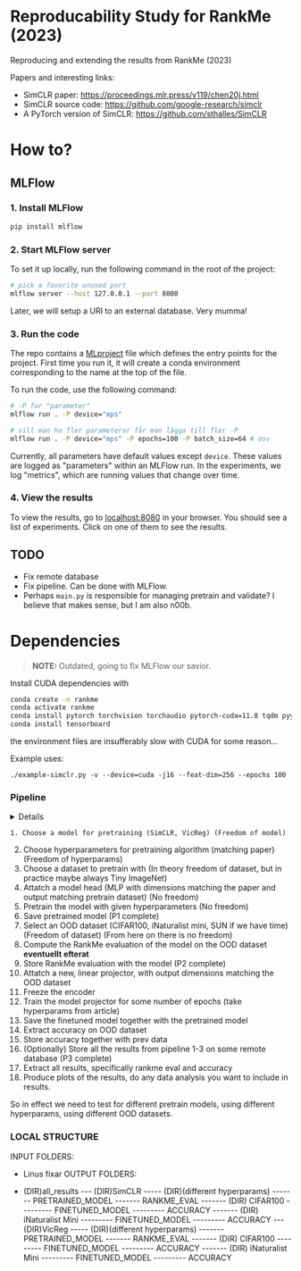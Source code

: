# Reproducability Study for RankMe (2023)
Reproducing and extending the results from RankMe (2023)

Papers and interesting links:

* SimCLR paper: https://proceedings.mlr.press/v119/chen20j.html
* SimCLR source code: https://github.com/google-research/simclr
* A PyTorch version of SimCLR: https://github.com/sthalles/SimCLR

# How to?

## MLFlow

### 1. Install MLFlow

```sh
pip install mlflow
```

### 2. Start MLFlow server

To set it up locally, run the following command in the root of the project:

```sh
# pick a favorite unused port
mlflow server --host 127.0.0.1 --port 8080
```

Later, we will setup a URI to an external database. Very mumma!

### 3. Run the code
The repo contains a [MLproject](MLproject) file which defines the entry points for the project. First time you run it, it will create a conda environment corresponding to the name at the top of the file. 

To run the code, use the following command:

```sh
# -P for "parameter"
mlflow run . -P device="mps"

# vill man ha fler parameterar får man lägga till fler -P
mlflow run . -P device="mps" -P epochs=100 -P batch_size=64 # osv
```

Currently, all parameters have default values except `device`. These values are logged as "parameters" within an MLFlow run. In the experiments, we log "metrics", which are running values that change over time.

### 4. View the results

To view the results, go to [localhost:8080](http://localhost:8080) in your browser. You should see a list of experiments. Click on one of them to see the results.

## TODO

* Fix remote database
* Fix pipeline. Can be done with MLFlow.
* Perhaps `main.py` is responsible for managing pretrain and validate? I believe that makes sense, but I am also n00b.



# Dependencies

> **NOTE:** Outdated, going to fix MLFlow our savior.


Install CUDA dependencies with
```sh
conda create -n rankme
conda activate rankme
conda install pytorch torchvision torchaudio pytorch-cuda=11.8 tqdm pyyaml -c pytorch -c nvidia
conda install tensorboard
```
the environment files are insufferably slow with CUDA for some reason...


Example uses:
```
./example-simclr.py -v --device=cuda -j16 --feat-dim=256 --epochs 100
```

### Pipeline
<summary> 
    <details>Click to expand</details>

    1. Choose a model for pretraining (SimCLR, VicReg) (Freedom of model)
2. Choose hyperparameters for pretraining algorithm (matching paper) (Freedom of hyperparams)
3. Choose a dataset to pretrain with (In theory freedom of dataset, but in practice maybe always Tiny ImageNet)
4. Attatch a model head (MLP with dimensions matching the paper and output matching pretrain dataset) (No freedom)
5. Pretrain the model with given hyperparameters (No freedom)
6. Save pretrained model
(P1 complete)
7. Select an OOD dataset (CIFAR100, iNaturalist mini, SUN if we have time) (Freedom of dataset)
(From here on there is no freedom)
8. Compute the RankMe evaluation of the model on the OOD dataset **eventuellt efterat**
9. Store RankMe evaluation with the model
(P2 complete)
10. Attatch a new, linear projector, with output dimensions matching the OOD dataset
11. Freeze the encoder
12. Train the model projector for some number of epochs (take hyperparams from article)
13. Save the finetuned model together with the pretrained model
14. Extract accuracy on OOD dataset
15. Store accuracy together with prev data
16. (Optionally) Store all the results from pipeline 1-3 on some remote database
(P3 complete)
17. Extract all results, specifically rankme eval and accuracy
18. Produce plots of the results, do any data analysis you want to include in results.

So in effect we need to test for different pretrain models, using different hyperparams, using different OOD datasets.
</summary>



### LOCAL STRUCTURE
INPUT FOLDERS:
- Linus fixar
OUTPUT FOLDERS:

- (DIR)all_results
--- (DIR)SimCLR
----- (DIR)(different hyperparams)
------- PRETRAINED_MODEL
------- RANKME_EVAL
------- (DIR) CIFAR100
--------- FINETUNED_MODEL
--------- ACCURACY
------- (DIR) iNaturalist Mini
--------- FINETUNED_MODEL
--------- ACCURACY
--- (DIR)VicReg
----- (DIR)(different hyperparams)
------- PRETRAINED_MODEL
------- RANKME_EVAL
------- (DIR) CIFAR100
--------- FINETUNED_MODEL
--------- ACCURACY
------- (DIR) iNaturalist Mini
--------- FINETUNED_MODEL
--------- ACCURACY


